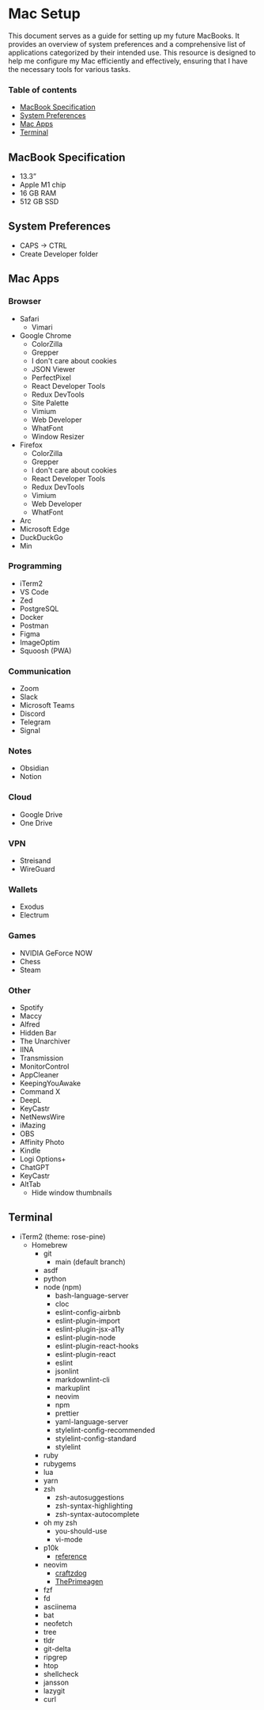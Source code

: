 # Mac Setup

This document serves as a guide for setting up my future MacBooks. It provides an overview of system preferences and a comprehensive list of applications categorized by their intended use. This resource is designed to help me configure my Mac efficiently and effectively, ensuring that I have the necessary tools for various tasks.

### Table of contents

- [MacBook Specification](#macbook-specification)
- [System Preferences](#system-preferences)
- [Mac Apps](#mac-apps)
- [Terminal](#terminal)

## MacBook Specification

- 13.3”
- Apple M1 chip
- 16 GB RAM
- 512 GB SSD

## System Preferences

- CAPS -> CTRL
- Create Developer folder

## Mac Apps

### Browser

- Safari
  - Vimari
- Google Chrome
  - ColorZilla
  - Grepper
  - I don't care about cookies
  - JSON Viewer
  - PerfectPixel
  - React Developer Tools
  - Redux DevTools
  - Site Palette
  - Vimium
  - Web Developer
  - WhatFont
  - Window Resizer
- Firefox
  - ColorZilla
  - Grepper
  - I don't care about cookies
  - React Developer Tools
  - Redux DevTools
  - Vimium
  - Web Developer
  - WhatFont
- Arc
- Microsoft Edge
- DuckDuckGo
- Min

### Programming

- iTerm2
- VS Code
- Zed
- PostgreSQL
- Docker
- Postman
- Figma
- ImageOptim
- Squoosh (PWA)

### Communication

- Zoom
- Slack
- Microsoft Teams
- Discord
- Telegram
- Signal

### Notes

- Obsidian
- Notion

### Cloud

- Google Drive
- One Drive

### VPN

- Streisand
- WireGuard

### Wallets

- Exodus
- Electrum

### Games

- NVIDIA GeForce NOW
- Chess
- Steam

### Other

- Spotify
- Maccy
- Alfred
- Hidden Bar
- The Unarchiver
- IINA
- Transmission
- MonitorControl
- AppCleaner
- KeepingYouAwake
- Command X
- DeepL
- KeyCastr
- NetNewsWire
- iMazing
- OBS
- Affinity Photo
- Kindle
- Logi Options+
- ChatGPT
- KeyCastr
- AltTab
  - Hide window thumbnails

## Terminal

- iTerm2 (theme: rose-pine)
  - Homebrew
    - git
      - main (default branch)
    - asdf
    - python
    - node (npm)
      - bash-language-server
      - cloc
      - eslint-config-airbnb
      - eslint-plugin-import
      - eslint-plugin-jsx-a11y
      - eslint-plugin-node
      - eslint-plugin-react-hooks
      - eslint-plugin-react
      - eslint
      - jsonlint
      - markdownlint-cli
      - markuplint
      - neovim
      - npm
      - prettier
      - yaml-language-server
      - stylelint-config-recommended
      - stylelint-config-standard
      - stylelint
    - ruby
    - rubygems
    - lua
    - yarn
    - zsh
      - zsh-autosuggestions
      - zsh-syntax-highlighting
      - zsh-syntax-autocomplete
    - oh my zsh
      - you-should-use
      - vi-mode
    - p10k
      - [reference](https://github.com/romkatv/powerlevel10k/blob/master/config/p10k-robbyrussell.zsh)
    - neovim
      - [craftzdog](https://github.com/craftzdog/dotfiles-public/tree/master/.config/nvim)
      - [ThePrimeagen](https://github.com/ThePrimeagen/init.lua)
    - fzf
    - fd
    - asciinema
    - bat
    - neofetch
    - tree
    - tldr
    - git-delta
    - ripgrep
    - htop
    - shellcheck
    - jansson
    - lazygit
    - curl
